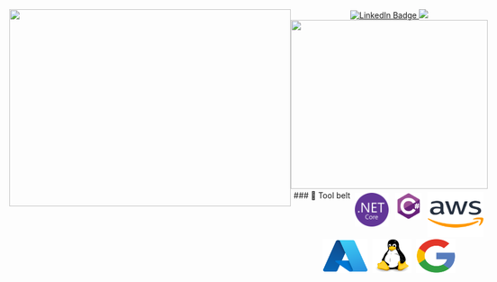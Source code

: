 <div style="text-align: center;">
<div style="display: flex; justify-content: center; align-items: flex-start; space-around:0">
 <img height="350em" width="500em" src="https://github-readme-stats.vercel.app/api/top-langs/?username=jeffdev7&layout=compact&theme=dark/&hide=css,html,hack,scss,smalltalk,Qmake,handleBars,php,python,c,java"/>

<div/>
  <div id="badges">
  <a target='_blank' href="https://www.linkedin.com/in/alves-jefferson/">
    <img src="https://img.shields.io/badge/LinkedIn-blue?style=for-the-badge&logo=linkedin&logoColor=white" alt="LinkedIn Badge"/>
  </a>
     <a target="_blank" href="https://instagram.com/jago_dev/" alt="Instagram"><img src="https://img.shields.io/badge/Instagram-E4405F?style=for-the-badge&logo=instagram&logoColor=white" /></a>
</div>
<div>
 
</div>
  <img height="300em" width="350em" src="https://github-readme-stats.vercel.app/api?username=jeffdev7&show_icons=true&theme=transparent&hide=contribs,issues,stars"/>
### 🧰 Tool belt

  <img src="https://raw.githubusercontent.com/devicons/devicon/master/icons/dotnetcore/dotnetcore-original.svg" alt="dotNetCore" height="60" style="vertical-align:top; margin:4px"> 
  <img src="https://raw.githubusercontent.com/devicons/devicon/master/icons/csharp/csharp-original.svg" alt="csharp" height="47" style="vertical-align:top; margin:4px">  
  <img src="https://github.com/devicons/devicon/blob/master/icons/amazonwebservices/amazonwebservices-original-wordmark.svg" height="80" width="100" style="vertical-align:top; margin:2px"/>
  <img src="https://github.com/devicons/devicon/blob/master/icons/azure/azure-original.svg"  height="60" width="80" style="vertical-align:top; margin:2px"/>
  <img src="https://github.com/devicons/devicon/blob/master/icons/linux/linux-original.svg"  height="60" width="70" style="vertical-align:top; margin:2px"/>
  <img src="https://github.com/devicons/devicon/blob/master/icons/google/google-original.svg" height="60" width="70" style="vertical-align:top; margin:2px"/>

          

<!-- ### 🧰🌱Learning
 <img src="https://raw.githubusercontent.com/abrahamcalf/programming-languages-logos/master/src/java/java.svg" height="49"/>
</div>
<!--
**jeffdev7/jeffdev7** is a ✨ _special_ ✨ repository because its `README.md` (this file) appears on your GitHub profile.


- 🔭 I’m currently working on ...
- 📫 How to reach me: ...
- ⚡ Fun fact: ...

<img height="250em" src="https://github-readme-stats.vercel.app/api/top-langs/?username=jeffdev7&theme=dark/&hide=html"/>
 
-->

